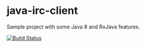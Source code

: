 # java-irc-client
Sample project with some Java 8 and RxJava features.

[![Build Status](https://travis-ci.org/fdomig/java-irc-client.svg?branch=master)](https://travis-ci.org/fdomig/java-irc-client)
